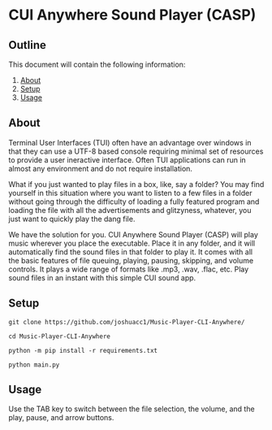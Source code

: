 # CUI Anywhere Sound Player (CASP)
## Outline

This document will contain the following information:
1. [About](#About)
2. [Setup](#Setup)
3. [Usage](#Usage)


## About

Terminal User Interfaces (TUI) often have an advantage over windows in that they can use a UTF-8 based console requiring minimal set of resources to provide a user ineractive interface. Often TUI applications can run in almost any environment and do not require installation.

What if you just wanted to play files in a box, like, say a folder? You may find yourself in this situation where you want to listen to a few files in a folder without going through the difficulty of loading a fully featured program and loading the file with all the advertisements and glitzyness, whatever, you just want to quickly play the dang file.

We have the solution for you. CUI Anywhere Sound Player (CASP) will play music wherever you place the executable. Place it in any folder, and it will automatically find the sound files in that folder to play it. It comes with all the basic features of file queuing, playing, pausing, skipping, and volume controls. It plays a wide range of formats like .mp3, .wav, .flac, etc. Play sound files in an instant with this simple CUI sound app.

## Setup

```
git clone https://github.com/joshuacc1/Music-Player-CLI-Anywhere/

cd Music-Player-CLI-Anywhere

python -m pip install -r requirements.txt

python main.py
```


## Usage

Use the TAB key to switch between the file selection, the volume, and the play, pause, and arrow buttons.
